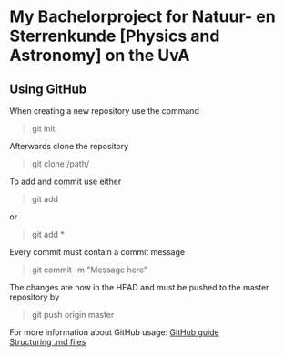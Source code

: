 # My Bachelorproject for Natuur- en Sterrenkunde [Physics and Astronomy] on the UvA

## Using GitHub
When creating a new repository use the command

> git init

Afterwards clone the repository

> git clone /path/



To add and commit use either
 
> git add <filename>

or

> git add *

Every commit must contain a commit message

> git commit -m "Message here"


The changes are now in the HEAD and must be pushed to the master repository by

> git push origin master

For more information about GitHub usage:
[GitHub guide](https://rogerdudler.github.io/git-guide/) <br />
[Structuring .md files](https://help.github.com/en/github/writing-on-github)
